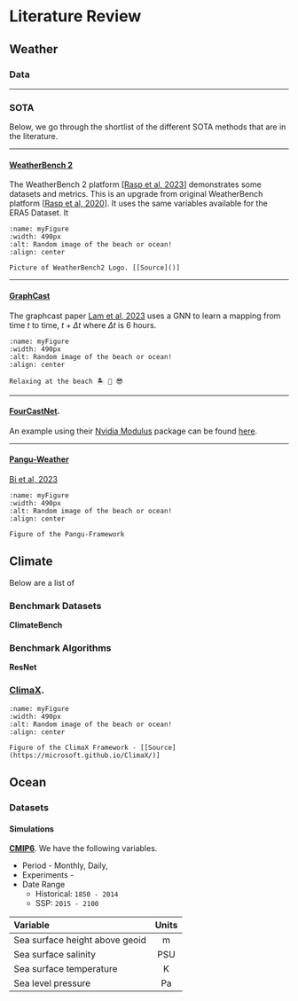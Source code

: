 # Literature Review


## Weather

### Data



---
### SOTA

Below, we go through the shortlist of the different SOTA methods that are in the literature.

---
#### [WeatherBench 2 ](https://sites.research.google/weatherbench/)

The WeatherBench 2 platform [[Rasp et al, 2023](https://doi.org/10.48550/arXiv.2308.15560)] demonstrates some datasets and metrics.
This is an upgrade from original WeatherBench platform [[Rasp et al, 2020](https://doi.org/10.1029/2020MS002203)].
It uses the same variables available for the ERA5 Dataset. It



```{figure} https://production-media.paperswithcode.com/datasets/01ce33a2-4b0e-41d6-b04c-dfbf0d7d2d4d.png
:name: myFigure
:width: 490px
:alt: Random image of the beach or ocean!
:align: center

Picture of WeatherBench2 Logo. [[Source]()]
```

---

#### [**GraphCast**](https://deepmind.google/discover/blog/graphcast-ai-model-for-faster-and-more-accurate-global-weather-forecasting/)

The graphcast paper [Lam et al, 2023](doi:10.1126/science.adi2336) uses a GNN to learn a mapping from time $t$ to time, $t+\Delta t$ where $\Delta t$ is 6 hours. 

```{figure} https://cdn.arstechnica.net/wp-content/uploads/2023/11/graphcast_illustration.jpg
:name: myFigure
:width: 490px
:alt: Random image of the beach or ocean!
:align: center

Relaxing at the beach 🏝 🌊 😎
```

---

#### [**FourCastNet**](). 
An example using their [Nvidia Modulus](https://docs.nvidia.com/modulus/index.html) package can be found [here](https://docs.nvidia.com/deeplearning/modulus/modulus-sym/user_guide/neural_operators/fourcastnet.html).


---

#### [Pangu-Weather]()

[Bi et al, 2023](https://doi.org/10.1038/s41586-023-06185-3)

```{figure} https://media.springernature.com/lw685/springer-static/image/art%3A10.1038%2Fs41586-023-06185-3/MediaObjects/41586_2023_6185_Fig1_HTML.png?as=webp
:name: myFigure
:width: 490px
:alt: Random image of the beach or ocean!
:align: center

Figure of the Pangu-Framework
```







## Climate

Below are a list of 

### Benchmark Datasets

**ClimateBench**


### Benchmark Algorithms




**ResNet**

### [**ClimaX**](https://microsoft.github.io/ClimaX/).

```{figure} https://microsoft.github.io/ClimaX/assets/images/climax-coverfigure.png
:name: myFigure
:width: 490px
:alt: Random image of the beach or ocean!
:align: center

Figure of the ClimaX Framework - [[Source](https://microsoft.github.io/ClimaX/)]
```





## Ocean

### Datasets

#### Simulations

[**CMIP6**](https://cds.climate.copernicus.eu/cdsapp#!/dataset/projections-cmip6?tab=overview). 
We have the following variables. 

* Period - Monthly, Daily, 
* Experiments - 
* Date Range
    * Historical: `1850 - 2014`
    * SSP: `2015 - 2100`


| Variable | Units |
|:---------|:-----:|
| Sea surface height above geoid | m |
|Sea surface salinity | PSU |
| Sea surface temperature | K |
| Sea level pressure | Pa |


#### 



